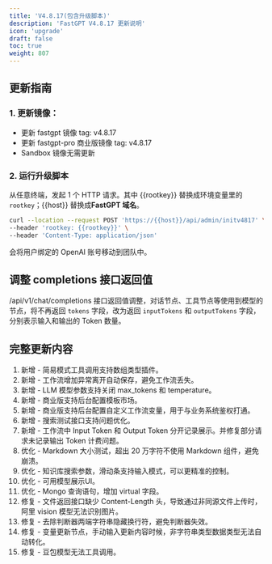 ```yaml
---
title: 'V4.8.17(包含升级脚本)'
description: 'FastGPT V4.8.17 更新说明'
icon: 'upgrade'
draft: false
toc: true
weight: 807
---
```


## 更新指南

### 1. 更新镜像：

- 更新 fastgpt 镜像 tag: v4.8.17
- 更新 fastgpt-pro 商业版镜像 tag: v4.8.17
- Sandbox 镜像无需更新


### 2. 运行升级脚本

从任意终端，发起 1 个 HTTP 请求。其中 {{rootkey}} 替换成环境变量里的 `rootkey`；{{host}} 替换成**FastGPT 域名**。

```bash
curl --location --request POST 'https://{{host}}/api/admin/initv4817' \
--header 'rootkey: {{rootkey}}' \
--header 'Content-Type: application/json'
```

会将用户绑定的 OpenAI 账号移动到团队中。


## 调整 completions 接口返回值

/api/v1/chat/completions 接口返回值调整，对话节点、工具节点等使用到模型的节点，将不再返回 `tokens` 字段，改为返回 `inputTokens` 和 `outputTokens` 字段，分别表示输入和输出的 Token 数量。

## 完整更新内容

1. 新增 - 简易模式工具调用支持数组类型插件。
2. 新增 - 工作流增加异常离开自动保存，避免工作流丢失。
3. 新增 - LLM 模型参数支持关闭 max_tokens 和 temperature。
4. 新增 - 商业版支持后台配置模板市场。
5. 新增 - 商业版支持后台配置自定义工作流变量，用于与业务系统鉴权打通。
6. 新增 - 搜索测试接口支持问题优化。
7. 新增 - 工作流中 Input Token 和 Output Token 分开记录展示。并修复部分请求未记录输出 Token 计费问题。
8. 优化 - Markdown 大小测试，超出 20 万字符不使用 Markdown 组件，避免崩溃。
9. 优化 - 知识库搜索参数，滑动条支持输入模式，可以更精准的控制。
10. 优化 - 可用模型展示UI。
11. 优化 - Mongo 查询语句，增加 virtual 字段。
12. 修复 - 文件返回接口缺少 Content-Length 头，导致通过非同源文件上传时，阿里 vision 模型无法识别图片。
13. 修复 - 去除判断器两端字符串隐藏换行符，避免判断器失效。
14. 修复 - 变量更新节点，手动输入更新内容时候，非字符串类型数据类型无法自动转化。
15. 修复 - 豆包模型无法工具调用。